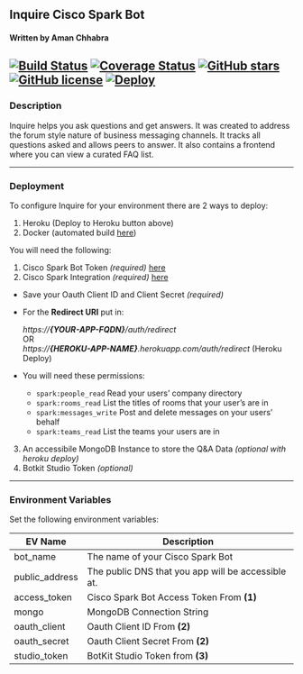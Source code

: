 ## Inquire Cisco Spark Bot
#### Written by Aman Chhabra
[![Build Status](https://travis-ci.org/achhabra2/inquire.svg?branch=master)](https://travis-ci.org/achhabra2/inquire)
[![Coverage Status](https://coveralls.io/repos/github/achhabra2/inquire/badge.svg?branch=master)](https://coveralls.io/github/achhabra2/inquire?branch=master)
[![GitHub stars](https://img.shields.io/github/stars/achhabra2/inquire.svg)](https://github.com/achhabra2/inquire/stargazers)
[![GitHub license](https://img.shields.io/badge/license-MIT-blue.svg)](https://raw.githubusercontent.com/achhabra2/inquire/master/LICENSE)
[![Deploy](https://www.herokucdn.com/deploy/button.svg)](https://heroku.com/deploy?template=https://github.com/achhabra2/inquire)
---
### Description

Inquire helps you ask questions and get answers. It was created to address the forum style nature of business messaging channels. It tracks all questions asked and allows peers to answer. It also contains a frontend where you can view a curated FAQ list. 

---
### Deployment

To configure Inquire for your environment there are 2 ways to deploy: 
1. Heroku (Deploy to Heroku button above)
2. Docker (automated build [here](https://hub.docker.com/r/achhabra2/inquire-auto/))

You will need the following: 

1. Cisco Spark Bot Token *(required)* [here](https://developer.ciscospark.com/)
2. Cisco Spark Integration *(required)* [here](https://developer.ciscospark.com/)
  + Save your Oauth Client ID and Client Secret *(required)*
  + For the **Redirect URI** put in:  

    _https://**{YOUR-APP-FQDN}**/auth/redirect_  
    OR  
    _https://**{HEROKU-APP-NAME}**.herokuapp.com/auth/redirect_  (Heroku Deploy)  

  + You will need these permissions: 
    * `spark:people_read` Read your users’ company directory
    * `spark:rooms_read` List the titles of rooms that your user’s are in
    * `spark:messages_write` Post and delete messages on your users’ behalf
    * `spark:teams_read` List the teams your users are in
3. An accessibile MongoDB Instance to store the Q&A Data *(optional with heroku deploy)*
4. Botkit Studio Token *(optional)*

---
### Environment Variables
Set the following environment variables: 

| EV Name | Description |
| --- | --- |
bot_name | The name of your Cisco Spark Bot
public_address | The public DNS that you app will be accessible at. 
access_token | Cisco Spark Bot Access Token From **(1)**
mongo | MongoDB Connection String
oauth_client | Oauth Client ID From **(2)**
oauth_secret | Oauth Client Secret From **(2)**
studio_token | BotKit Studio Token from **(3)**